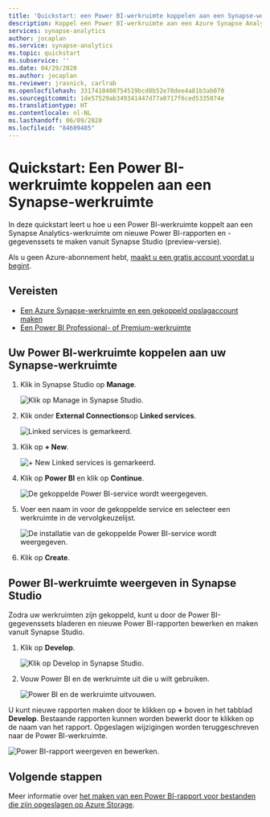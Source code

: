 ```yaml
---
title: 'Quickstart: een Power BI-werkruimte koppelen aan een Synapse-werkruimte'
description: Koppel een Power BI-werkruimte aan een Azure Synapse Analytics-werkruimte door de stappen in deze handleiding uit te voeren.
services: synapse-analytics
author: jocaplan
ms.service: synapse-analytics
ms.topic: quickstart
ms.subservice: ''
ms.date: 04/29/2020
ms.author: jocaplan
ms.reviewer: jrasnick, carlrab
ms.openlocfilehash: 3317410408754519bcd8b52e78dee4a81b3ab070
ms.sourcegitcommit: 1de57529ab349341447d77a0717f6ced5335074e
ms.translationtype: HT
ms.contentlocale: nl-NL
ms.lasthandoff: 06/09/2020
ms.locfileid: "84609485"
---
```

# <a name="quickstart-linking-a-power-bi-workspace-to-a-synapse-workspace"></a>Quickstart: Een Power BI-werkruimte koppelen aan een Synapse-werkruimte

In deze quickstart leert u hoe u een Power BI-werkruimte koppelt aan een Synapse Analytics-werkruimte om nieuwe Power BI-rapporten en -gegevenssets te maken vanuit Synapse Studio (preview-versie).

Als u geen Azure-abonnement hebt, [maakt u een gratis account voordat u begint](https://azure.microsoft.com/free/).

## <a name="prerequisites"></a>Vereisten

- [Een Azure Synapse-werkruimte en een gekoppeld opslagaccount maken](quickstart-create-workspace.md)
- [Een Power BI Professional- of Premium-werkruimte](https://docs.microsoft.com/power-bi/service-create-the-new-workspaces)

## <a name="link-power-bi-workspace-to-your-synapse-workspace"></a>Uw Power BI-werkruimte koppelen aan uw Synapse-werkruimte

1. Klik in Synapse Studio op **Manage**.

    ![Klik op Manage in Synapse Studio.](media/quickstart-link-powerbi/synapse-studio-click-manage.png)

2. Klik onder **External Connections**op **Linked services**.

    ![Linked services is gemarkeerd.](media/quickstart-link-powerbi/manage-click-linked-services.png)

3. Klik op **+ New**.

    ![+ New Linked services is gemarkeerd.](media/quickstart-link-powerbi/new-highlighted.png)

4. Klik op **Power BI** en klik op **Continue**.

    ![De gekoppelde Power BI-service wordt weergegeven.](media/quickstart-link-powerbi/powerbi-linked-service.png)

5. Voer een naam in voor de gekoppelde service en selecteer een werkruimte in de vervolgkeuzelijst.

    ![De installatie van de gekoppelde Power BI-service wordt weergegeven.](media/quickstart-link-powerbi/workspace-link-dialog.png)

6. Klik op **Create**.

## <a name="view-power-bi-workspace-in-synapse-studio"></a>Power BI-werkruimte weergeven in Synapse Studio

Zodra uw werkruimten zijn gekoppeld, kunt u door de Power BI-gegevenssets bladeren en nieuwe Power BI-rapporten bewerken en maken vanuit Synapse Studio.

1. Klik op **Develop**.

    ![Klik op Develop in Synapse Studio.](media/quickstart-link-powerbi/synapse-studio-click-develop.png)

2. Vouw Power BI en de werkruimte uit die u wilt gebruiken.

    ![Power BI en de werkruimte uitvouwen.](media/quickstart-link-powerbi/develop-expand-powerbi.png)

U kunt nieuwe rapporten maken door te klikken op **+** boven in het tabblad **Develop**. Bestaande rapporten kunnen worden bewerkt door te klikken op de naam van het rapport. Opgeslagen wijzigingen worden teruggeschreven naar de Power BI-werkruimte.

![Power BI-rapport weergeven en bewerken.](media/quickstart-link-powerbi/powerbi-report.png)


## <a name="next-steps"></a>Volgende stappen

Meer informatie over [het maken van een Power BI-rapport voor bestanden die zijn opgeslagen op Azure Storage](sql/tutorial-connect-power-bi-desktop.md).
